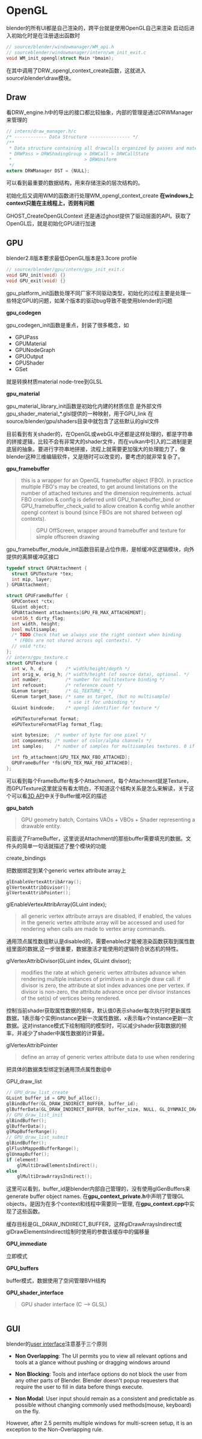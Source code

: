 # OpenGL

blender的所有UI都是自己渲染的，跨平台就是使用OpenGL自己来渲染
启动后进入初始化时是在注册退出函数时
```c
// source/blender/windowmanager/WM_api.h
// sourceblender/windowmanager/intern/wm_init_exit.c
void WM_init_opengl(struct Main *bmain);    
```
在其中调用了DRW_opengl_context_create函数，这就进入source\blender\draw模块。

## Draw

看DRW_engine.h中的导出的接口都比较抽象，内部的管理是通过DRWManager来管理的

```c
// intern/draw_manager.h/c
/* ------------ Data Structure --------------- */
/**
 * Data structure containing all drawcalls organized by passes and materials.
 * DRWPass > DRWShadingGroup > DRWCall > DRWCallState
 *                           > DRWUniform
 */
extern DRWManager DST = {NULL};

```
可以看到最重要的数据结构，用来存储渲染的层次结构的。

初始化后又调用WM的函数进行处理WM_opengl_context_create
**在windows上context只能在主线程上，否则有问题**

GHOST_CreateOpenGLContext 还是通过ghost提供了驱动层面的API。获取了OpenGL后，就是初始化GPU进行加速

## GPU

blender2.8版本要求最低OpenGL版本是3.3core profile

```c
// source/blender/gpu/intern/gpu_init_exit.c
void GPU_init(void) {} 
void GPU_exit(void) {}
```

gpu_platform_init函数处理不同厂家不同驱动类型，初始化的过程主要是处理一些特定GPU的问题，如某个版本的驱动bug导致不能使用blender的问题

**gpu_codegen**

gpu_codegen_init函数是重点，封装了很多概念，如
- GPUPass
- GPUMaterial
- GPUNodeGraph 
- GPUOutput 
- GPUShader
- GSet

就是转换材质material node-tree到GLSL

**gpu_material**

gpu_material_library_init函数是初始化内建的材质信息
是外部文件gpu_shader_material_*.glsl提供的一种映射，用于GPU_link
在source/blender/gpu/shaders目录中就包含了这些默认的glsl文件

目前看到有关shader的，在OpenGL或webGL中还都是这样处理的，都是字符串的拼接逻辑，比较不会有非常大的shader文件，而在vulkan中引入的二进制是更底层的抽象。要进行字符串地拼接，流程上就需要更加强大的处理能力了，像blender这种三维编辑软件，又是随时可以改变的，要考虑的就非常复杂了。

**gpu_framebuffer**
> this is a wrapper for an OpenGL framebuffer object (FBO). in practice multiple FBO's may be created, to get around limitations on the number of attached textures and the dimension requirements. actual FBO creation & config is deferred until GPU_framebuffer_bind or GPU_framebuffer_check_valid to allow creation & config while another opengl context is bound (since FBOs are not shared between ogl contexts).
>> GPU OffScreen, wrapper around framebuffer and texture for simple offscreen drawing
 
gpu_framebuffer_module_init函数目前是占位作用，是帧缓冲区逻辑模块，向外提供的离屏缓冲区接口
```c
typedef struct GPUAttachment {
  struct GPUTexture *tex;
  int mip, layer;
} GPUAttachment;

struct GPUFrameBuffer {
  GPUContext *ctx;
  GLuint object;
  GPUAttachment attachments[GPU_FB_MAX_ATTACHEMENT];
  uint16_t dirty_flag;
  int width, height;
  bool multisample;
  /* TODO Check that we always use the right context when binding
   * (FBOs are not shared across ogl contexts). */
  // void *ctx;
};
// intern/gpu_texture.c
struct GPUTexture {
  int w, h, d;        /* width/height/depth */
  int orig_w, orig_h; /* width/height (of source data), optional. */
  int number;         /* number for multitexture binding */
  int refcount;       /* reference count */
  GLenum target;      /* GL_TEXTURE_* */
  GLenum target_base; /* same as target, (but no multisample)
                       * use it for unbinding */
  GLuint bindcode;    /* opengl identifier for texture */

  eGPUTextureFormat format;
  eGPUTextureFormatFlag format_flag;

  uint bytesize;  /* number of byte for one pixel */
  int components; /* number of color/alpha channels */
  int samples;    /* number of samples for multisamples textures. 0 if not multisample target */

  int fb_attachment[GPU_TEX_MAX_FBO_ATTACHED];
  GPUFrameBuffer *fb[GPU_TEX_MAX_FBO_ATTACHED];
};
```
可以看到每个FrameBuffer有多个Attachment，每个Attachment就是Texture，而GPUTexture这里就没有看太明白，不知道这个结构关系是怎么来解读，关于这个可以看[3D API](../cg/API.md)中关于Buffer缓冲区的描述

**gpu_batch**
> GPU geometry batch, Contains VAOs + VBOs + Shader representing a drawable entity.

前面说了FrameBuffer，这里说说Attachment的那些buffer需要填充的数据。文件头的简单一句话就描述了整个模块的功能

create_bindings

把数据绑定到某个generic vertex attribute array上
```c
glEnableVertexAttribArray();
glVertexAttribDivisor();
glVertexAttribPointer();
```
glEnableVertexAttribArray(GLuint index);
> all generic vertex attribute arrays are disabled, if enabled, the values in the generic vertex attribute array will be accessed and used for rendering when calls are made to vertex array commands.

通用顶点属性数组默认是disabled的，需要enabled才能被渲染函数获取到属性数组里面的数据,这一步很重要，数据激活才能使用的逻辑符合状态机的特性。

glVertexAttribDivisor(GLuint index, GLuint divisor);
> modifies the rate at which generic vertex attributes advance when rendering multiple instances of primitives in a single draw call. if divisor is zero, the attribute at slot index advances one per vertex. if divisor is non-zero, the attribute advance once per divisor instances of the set(s) of vertices being rendered. 

控制当前shader获取属性数据的频率，默认值0表示shader每次执行时更新属性数据，1表示每个实例instance更新一次属性数据，x表示每x个instance更新一次数据。这对instance模式下绘制相同的模型时，可以减少shader获取数据的频率，并减少了shader中属性数据的计算量。

glVertexAttribPointer
> define an array of generic vertex attribute data to use when rendering

把具体的数据类型绑定到通用顶点属性数组中

GPU_draw_list

```c
// GPU_draw_list_create
GLuint buffer_id = GPU_buf_alloc();
glBindBuffer(GL_DRAW_INDIRECT_BUFFER, buffer_id);
glBufferData(GL_DRAW_INDIRECT_BUFFER, buffer_size, NULL, GL_DYNMAIC_DRAW);
// GPU_draw_list_init
glBindBuffer();
glBufferData();
glMapBufferRange();
// GPU_draw_list_submit
glBindBuffer();
glFlushMappedBufferRange();
glUnmapBuffer();
if (element) 
    glMultiDrawElementsIndirect();
else 
    glMultiDrawArraysIndirect();
```

这里可以看到，buffer_id是blender内部自己管理的，没有使用glGenBuffers来generate buffer object names. 在**gpu_context_private.h**中声明了管理GL objects，是因为在多个context和线程中需要同一管理, 在**gpu_context.cpp**中实现了这些函数。

缓存目标是GL_DRAW_INDIIRECT_BUFFER，这样glDrawArraysIndirect或glDrawElementsIndirect绘制时使用的参数该缓存中的偏移量

**GPU_immediate**

立即模式

**GPU_buffers**

buffer模式，数据使用了空间管理BVH结构

**GPU_shader_interface**
> GPU shader interface (C --> GLSL)


```c 
```



## GUI

blender的[user interface](https://archive.blender.org/wiki/index.php/Dev:2.5/Source/UI/UIParadigms/)注意基于三个原则

- **Non Overlapping**: The UI permits you to view all relevant options and tools at a glance
without pushing or dragging windows around

- **Non Blocking**: Tools and interface options do not block the user from any other parts of 
Blender. Blender doesn't popup requesters that require the user to fill in data before things
execute.

- **Non Modal**: User input should remain as a consistent and predictable as possible without 
changing commonly used methods(mouse, keyboard) on the fly.

However, after 2.5 permits multiple windows for multi-screen setup, it is an exception to 
the Non-Overlapping rule. 

